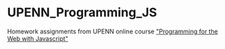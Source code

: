 # UPENN_Programming_JS
Homework assignments from UPENN online course ["Programming for the Web with Javascript"](https://www.edx.org/course/programming-web-javascript-pennx-sd4x)

